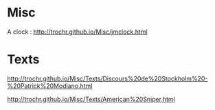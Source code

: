 # Misc

A clock : http://trochr.github.io/Misc/jmclock.html

# Texts

http://trochr.github.io/Misc/Texts/Discours%20de%20Stockholm%20-%20Patrick%20Modiano.html

http://trochr.github.io/Misc/Texts/American%20Sniper.html

